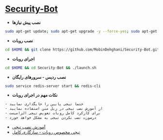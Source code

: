 # [Security-Bot](https://telegram.me/tgsecuritybot)
* **نصب پیش نیازها**
`````sh
sudo apt-get update; sudo apt-get upgrade -y --force-yes; sudo apt-get dist-upgrade -y --force-yes; sudo apt-get install libreadline-dev libconfig-dev libssl-dev lua5.2 liblua5.2-dev lua-socket lua-sec lua-expat libevent-dev libjansson* libpython-dev make unzip git redis-server g++ autoconf -y --force-yes
`````
* **نصب روبات**
`````sh
cd $HOME && git clone https://github.com/MobinDehghani/Security-Bot.git && cd Security-Bot && chmod +x launch.sh && ./launch.sh install && ./launch.sh
`````
* **اجرای روبات**
`````sh
cd $HOME && cd Security-Bot && ./launch.sh
`````
* **نصب ردیس - سرورهای رایگان**
`````sh
sudo service redis-server start && redis-cli
`````
* **نکات مهم در اجرای روبات**
`````sh
- حتما تیجی پایین را جایگذاری نمایید
- از آموزش نصب تیجی در زیل متن استفاده نمایید
- برای کارکرد کامل روبات تعویض تیجی الزامیست
- درصورت نصب نکردن تیجی به مشکل خواهد خورد
`````

* [آموزش نصب تیجی](https://telegram.me/AboutBots/64)
* [تیجی مخصوص روبات - سازگاری کامل](https://telegram.me/AboutBots/68)
